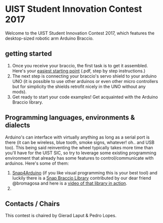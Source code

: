 # UIST Student Innovation Contest 2017 
Welcome to the UIST Student Innovation Contest 2017, which features the desktop-sized robotic arm Arduino Braccio. 

## getting started

1. Once you receive your braccio, the first task is to get it assembled. Here's your [easiest starting point](assemble-instructions/Braccio_Quick_Start_Guide.pdf) (.pdf, step by step instructions.) 
2. The next step is connecting your braccio's servo shield to your arduino UNO (it is possible to use other arduinos or even other micro controllers but for simplicity the shields retrofit nicely in the UNO without any mods). 
3. Get ready to start your code examples! Get acquainted with the Arduino Braccio library. 


## Programming languages, environments & dialects

Arduino's can interface with virtually anything as long as a serial port is there (it can be wireless, blue tooth, smoke signs, whatever! oh.. and USB too). This being said reinventing the wheel typically takes more time than you'll have for the UIST SIC, so try to leverage some existing programming environment that already has some features to control/communicate with arduinos. Here's some of them:

1. [Snap4Arduino](http://www.snap4arduino.org/) (if you like visual programming this is your best tool) and luckily there is a [Snap Braccio Library](https://github.com/bromagosa/Snap4Arduino/tree/master/src/libraries) contributed by our dear friend @bromagosa and here is a [video of that library in action](https://www.youtube.com/watch?v=KKZco88P9X0). 
2. 



## Contacts / Chairs
This contest is chaired by Gierad Laput & Pedro Lopes. 
